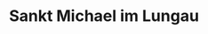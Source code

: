 ---
title: Sankt Michael im Lungau
url: /sankt-michael-im-lungau/
latitude: 47.098
longitude: 13.637
---
